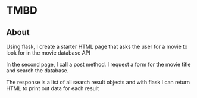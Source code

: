 # TMBD

## About
Using flask, I create a starter HTML page that asks the user for a movie to look for in the movie database API

In the second page, I call a post method. I request a form for the movie title and search the database.

The response is a list of all search result objects and with flask I can return HTML to print out data for each result
